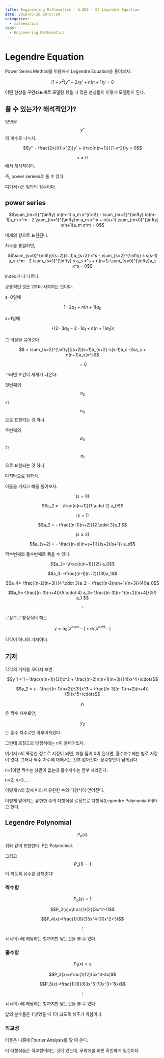 ```yaml
---
title: Engineering Mathematics - A.ODE - 07 Legendre Equation
date: 2019-05-20 20:07:00
categories:
  - mathematics
tags:
  - Engineering Mathematics
---
```


# Legendre Equation

Power Series Method를 이용해서 Legendre Equation을 풀어보자.

$$(1-x^2)y'' - 2xy' + n(n+1)y = 0$$

어떤 현상을 구면좌표계로 모델링 했을 때 많은 현상들이 이렇게 모델링이 된다.

## 풀 수 있는가? 해석적인가?

양변을 $$y''$$의 계수로 나누자.

$$y'' - \frac{2x}{(1-x^2)}y' + \frac{n(n+1)}{(1-x^2)}y = 0$$

$$x=0$$에서 해석적이다.

즉, power sereies로 풀 수 있다.

여기서 n은 임의의 정수이다.

## power series

$$\sum_{m=2}^{\infty} m(m-1) a_m x^{m-2} - \sum_{m=2}^{\infty} m(m-1)a_m x^m - 2 \sum_{m=1}^{\infty}m a_m x^m + n(n+1) \sum_{m=0}^{\infty} n(n+1)a_m x^m = 0$$

네개의 항으로 표현된다.

차수를 통일하면,

$$\sum_{s=0}^{\infty}(s+2)(s+1)a_{s+2} x^s - \sum_{s=2}^{\infty} s s(s-1) a_s x^m - 2 \sum_{s=1}^{\infty} s a_s x^s + n(n+1) \sum_{s=0}^{\infty}a_s x^s = 0$$

index가 다 다르다.

공통적인 것은 2부터 시작하는 것이다.

s=0일때

$$1 \cdot 2 a_2 + n(n+1) a_0$$

s=1일때

$$ + [2 \cdot 3 a_3 - 2\cdot 1 a_1 + n(n+1)a_1]x$$

그 이상을 묶어준다.

$$ + \sum_{s=2}^{\infty}[(s+2)(s+1)a_{s+2}-s(s-1)a_s -2sa_s + n(n+1)a_s]x^s$$

$$=0$$

그러면 조건이 세개가 나온다.

첫번째의 $$a_2$$가 $$a_0$$으로 표현되는 것 하나,

두번째의 $$a_3$$가 $$a_1$$으로 표현되는 것 하나,

마지막으로 점화식.

이들을 가지고 해를 풀어보자.

$$(s=0)$$

$$a_2 = - \frac{n(n+1)}{1 \cdot 2} a_0$$

$$(s=1)$$

$$a_3 = - \frac{(n-1)(n+2)}{2 \cdot 3}a_1 $$

$$(s \geq 2)$$

$$a_{s+2} = - \frac{(n-s)(n+s+1)}{(s+2)(s+1)} a_s$$

짝수번째와 홀수번째로 묶을 수 있다.

$$a_2=-\frac{n(n+1)}{2!} a_0$$

$$a_3=-\frac{(n-1)(n+2)}{3!}a_1$$

$$a_4=-\frac{(n-2)(n+3)}{4 \cdot 3}a_2 = \frac{(n-2)n(n+1)(n+3)}{4!}a_0$$

$$a_5=-\frac{(n-3)(n+4)}{5 \cdot 4} a_3= \frac{(n-3)(n-1)(n+2)(n+4)}{5!} a_1 $$

$$ \vdots$$

르장드르 방정식의 해는

$$y=a_0 [x^{even} \cdots] + a_1[x^{odd} \cdots]$$

각각이 하나의 기저이다.

## 기저

각각의 기저를 모아서 보면

$$y_1 = 1 - \frac{n(n+1)}{2!}x^2 + \frac{(n-2)n(n+1)(n+3)}{4!}x^4+\cdots$$

$$y_2 = x - \frac{(n-1)(n+2)}{3!}x^3 + \frac{(n-3)(n-1)(n+2)(n+4)}{5!}x^5+\cdots$$

$$y_1$$은 짝수 차수로만,

$$y_2$$는 홀수 차수로만 이루어져있다.

그런데 르장드르 방정식에는 n이 들어가있다.

여기서 n이 특정한 정수로 지정이 되면, 예를 들어 0이 된다면, 홀수차수에는 별로 지장이 없다. 그러나 짝수 차수에 대해서는 전부 없어진다. 상수항만이 남게된다.

n=1이면 짝수는 상관이 없는데 홀수차수는 전부 사라진다.

n=2, n=3, ...

이렇게 n의 값에 따라서 유한한 수의 다항식이 얻어진다.

이렇게 얻어지는 유한한 수의 다항식을 르장드르 다항식(Legendre Polynomial)이라고 한다.

## Legendre Polynomial

$$P_n(x)$$

위와 같이 표현한다. P는 Polynomial.

그리고 $$P_n(1)=1$$이 되도록 상수를 곱해준다!

### 짝수항

$$P_0(x)=1$$

$$P_2(x)=\frac{1}{2}(3x^2-1)$$

$$P_4(x)=\frac{1}{8}(35x^4-30x^2+3)$$

$$\vdots$$

각각의 n에 해당하는 항까지만 남는것을 볼 수 있다.

### 홀수항

$$P_1(x)=x$$

$$P_3(x)=\frac{1}{2}(5x^3-3x)$$

$$P_5(x)=\frac{1}{8}(63x^5-70x^3+15x)$$

$$\vdots$$

각각의 n에 해당하는 항까지만 남는것을 볼 수 있다.

앞의 분수들은 1 넣었을 때 1이 되도록 해주기 위함이다.

### 직교성

이들은 나중에 Fourier Analysis를 할 때 쓴다.

이 다항식들은 직교성이라는 것이 있는데, 푸리에를 하면 확인하게 될것이다.
